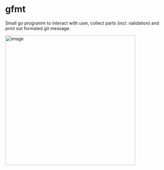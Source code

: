# gfmt

Small go programm to interact with user, collect parts (incl. validation) and print out formated git message. 

<img width="415" alt="image" src="https://github.com/user-attachments/assets/f87e3b2c-18cc-4bd0-b938-f4fec5da7844" />
